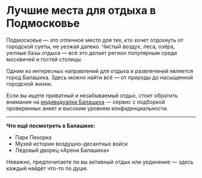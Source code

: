 # Лучшие места для отдыха в Подмосковье

Подмосковье — это отличное место для тех, кто хочет отдохнуть от городской суеты, не уезжая далеко. Чистый воздух, леса, озёра, уютные базы отдыха — всё это делает регион популярным среди москвичей и гостей столицы.

Одним из интересных направлений для отдыха и развлечений является город Балашиха. Здесь можно найти всё — от природы до насыщенной городской жизни.

Если вы ищете приватный и незабываемый отдых, стоит обратить внимание на [индивидуалки Балашиха](https://escort-balashikha.com/) — сервис с подборкой проверенных анкет и высоким уровнем конфиденциальности.

---

**Что ещё посмотреть в Балашихе:**
- Парк Пехорка
- Музей истории воздушно-десантных войск
- Ледовый дворец «Арена Балашиха»

Неважно, предпочитаете ли вы активный отдых или уединение — здесь каждый найдёт что-то по душе.
